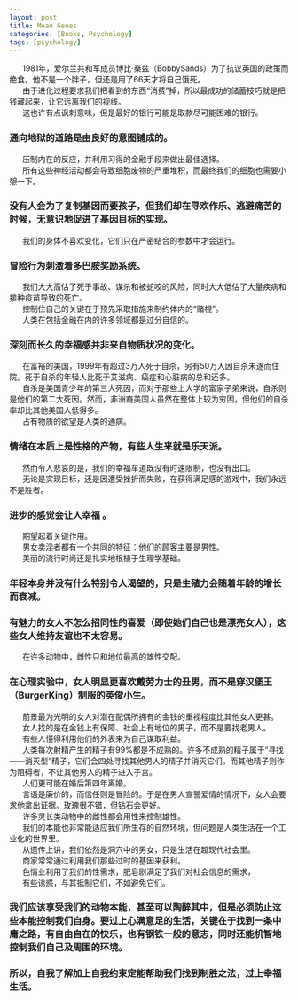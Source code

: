 ```yaml
---
layout: post
title: Mean Genes
categories: [Books, Psychology]
tags: [psychology]
---
```

&nbsp;&nbsp;&nbsp;&nbsp;&nbsp;&nbsp;1981年，爱尔兰共和军成员博比·桑兹（BobbySands）为了抗议英国的政策而绝食。他不是一个胖子，但还是用了66天才将自己饿死。<!-- more -->               
&nbsp;&nbsp;&nbsp;&nbsp;&nbsp;&nbsp;由于进化过程要求我们把看到的东西“消费”掉，所以最成功的储蓄技巧就是把钱藏起来，让它远离我们的视线。               
&nbsp;&nbsp;&nbsp;&nbsp;&nbsp;&nbsp;这也许有点讽刺意味，但是最好的银行可能是取款尽可能困难的银行。               
### 通向地狱的道路是由良好的意图铺成的。               
&nbsp;&nbsp;&nbsp;&nbsp;&nbsp;&nbsp;压制内在的反应，并利用习得的金融手段来做出最佳选择。                            
&nbsp;&nbsp;&nbsp;&nbsp;&nbsp;&nbsp;所有这些神经活动都会导致细胞废物的严重堆积，而最终我们的细胞也需要小憩一下。               
### 没有人会为了复制基因而要孩子，但我们却在寻欢作乐、逃避痛苦的时候，无意识地促进了基因目标的实现。               
&nbsp;&nbsp;&nbsp;&nbsp;&nbsp;&nbsp;我们的身体不喜欢变化，它们只在严密结合的参数中才会运行。               
### 冒险行为刺激着多巴胺奖励系统。               
&nbsp;&nbsp;&nbsp;&nbsp;&nbsp;&nbsp;我们大大高估了死于事故、谋杀和被蛇咬的风险，同时大大低估了大量疾病和接种疫苗导致的死亡。               
&nbsp;&nbsp;&nbsp;&nbsp;&nbsp;&nbsp;控制住自己的关键在于预先采取措施来制约体内的“赌棍”。               
&nbsp;&nbsp;&nbsp;&nbsp;&nbsp;&nbsp;人类在包括金融在内的许多领域都是过分自信的。               
### 深刻而长久的幸福感并非来自物质状况的变化。               
&nbsp;&nbsp;&nbsp;&nbsp;&nbsp;&nbsp;在富裕的美国，1999年有超过3万人死于自杀，另有50万人因自杀未遂而住院。死于自杀的年轻人比死于艾滋病、癌症和心脏病的总和还多。               
&nbsp;&nbsp;&nbsp;&nbsp;&nbsp;&nbsp;自杀是美国青少年的第三大死因，而对于那些上大学的富家子弟来说，自杀则是他们的第二大死因。然而，非洲裔美国人虽然在整体上较为穷困，但他们的自杀率却比其他美国人低得多。               
&nbsp;&nbsp;&nbsp;&nbsp;&nbsp;&nbsp;占有物质的欲望是人类的通病。               
### 情绪在本质上是性格的产物，有些人生来就是乐天派。               
&nbsp;&nbsp;&nbsp;&nbsp;&nbsp;&nbsp;然而令人悲哀的是，我们的幸福车道既没有时速限制，也没有出口。               
&nbsp;&nbsp;&nbsp;&nbsp;&nbsp;&nbsp;无论是实现目标，还是因遭受挫折而失败，在获得满足感的游戏中，我们永远不是胜者。               
### 进步的感觉会让人幸福 。             
&nbsp;&nbsp;&nbsp;&nbsp;&nbsp;&nbsp;期望起着关键作用。                       
&nbsp;&nbsp;&nbsp;&nbsp;&nbsp;&nbsp;男女卖淫者都有一个共同的特征：他们的顾客主要是男性。               
&nbsp;&nbsp;&nbsp;&nbsp;&nbsp;&nbsp;美丽的流行时尚还是扎实地根植于生理学基础。               
### 年轻本身并没有什么特别令人渴望的，只是生殖力会随着年龄的增长而衰减。               
### 有魅力的女人不怎么招同性的喜爱（即使她们自己也是漂亮女人），这些女人维持友谊也不太容易。               
&nbsp;&nbsp;&nbsp;&nbsp;&nbsp;&nbsp;在许多动物中，雌性只和地位最高的雄性交配。               
### 在心理实验中，女人明显更喜欢戴劳力士的丑男，而不是穿汉堡王（BurgerKing）制服的英俊小生。               
&nbsp;&nbsp;&nbsp;&nbsp;&nbsp;&nbsp;前景最为光明的女人对潜在配偶所拥有的金钱的重视程度比其他女人更甚。               
&nbsp;&nbsp;&nbsp;&nbsp;&nbsp;&nbsp;女人找的是在金钱上有保障、社会上有地位的男子，而不是要找老男人。               
&nbsp;&nbsp;&nbsp;&nbsp;&nbsp;&nbsp;有些人懂得利用他们的外表来为自己谋取利益。               
&nbsp;&nbsp;&nbsp;&nbsp;&nbsp;&nbsp;人类每次射精产生的精子有99%都是不成熟的。许多不成熟的精子属于“寻找——消灭型”精子，它们会四处寻找其他男人的精子并消灭它们。而其他精子则作为阻碍者，不让其他男人的精子进入子宫。               
&nbsp;&nbsp;&nbsp;&nbsp;&nbsp;&nbsp;人们更可能在婚后第四年离婚。                              
&nbsp;&nbsp;&nbsp;&nbsp;&nbsp;&nbsp;言语是廉价的，而信任则是冒险的。于是在男人宣誓爱情的情况下，女人会要求他拿出证据。玫瑰很不错，但钻石会更好。               
&nbsp;&nbsp;&nbsp;&nbsp;&nbsp;&nbsp;许多灵长类动物中的雌性都会用性来控制雄性。                            
&nbsp;&nbsp;&nbsp;&nbsp;&nbsp;&nbsp;我们的本能也非常能适应我们所生存的自然环境，但问题是人类生活在一个工业化的世界里。               
&nbsp;&nbsp;&nbsp;&nbsp;&nbsp;&nbsp;从遗传上讲，我们依然是洞穴中的男女，只是生活在超现代社会里。               
&nbsp;&nbsp;&nbsp;&nbsp;&nbsp;&nbsp;商家常常通过利用我们那些过时的基因来获利。               
&nbsp;&nbsp;&nbsp;&nbsp;&nbsp;&nbsp;色情业利用了我们的性需求，肥皂剧满足了我们对社会信息的需求，               
&nbsp;&nbsp;&nbsp;&nbsp;&nbsp;&nbsp;有些诱惑，与其抵制它们，不如避免它们。               
### 我们应该享受我们的动物本能，甚至可以陶醉其中，但是必须防止这些本能控制我们自身。要过上心满意足的生活，关键在于找到一条中庸之路，有自由自在的快乐，也有钢铁一般的意志，同时还能机智地控制我们自己及周围的环境。               
### 所以，自我了解加上自我约束定能帮助我们找到制胜之法，过上幸福生活。               
